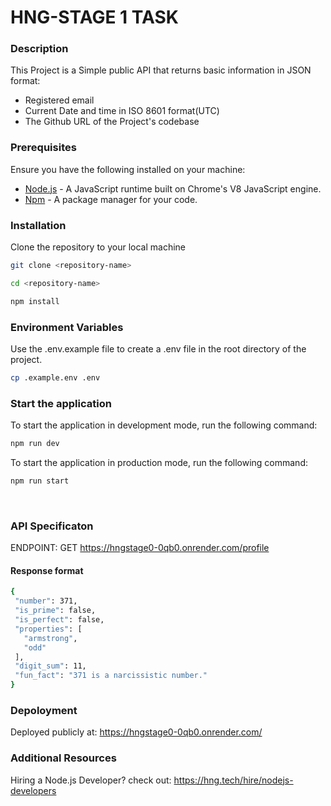 # HNG-STAGE 1 TASK

### Description

This Project is a Simple public API that returns basic information in JSON format:
- Registered email
- Current Date and time in ISO 8601 format(UTC)
- The Github URL of the Project's codebase

### Prerequisites

Ensure you have the following installed on your machine:

- [Node.js](https://nodejs.org/en/download/) - A JavaScript runtime built on Chrome's V8 JavaScript engine.
- [Npm](https://yarnpkg.com/en/docs/install) - A package manager for your code.


### Installation

Clone the repository to your local machine

```bash
git clone <repository-name>

cd <repository-name>

npm install
```

### Environment Variables

Use the .env.example file to create a .env file in the root directory of the project.

```bash
cp .example.env .env
```

### Start the application

To start the application in development mode, run the following command:

```bash
npm run dev
```

To start the application in production mode, run the following command:

```bash
npm run start
```

<br>

### API Specificaton
ENDPOINT: GET https://hngstage0-0qb0.onrender.com/profile

#### Response format
 ```bash
 {
  "number": 371,
  "is_prime": false,
  "is_perfect": false,
  "properties": [
    "armstrong",
    "odd"
  ],
  "digit_sum": 11,
  "fun_fact": "371 is a narcissistic number."
}
 ```

 ### Depoloyment
 Deployed publicly at: https://hngstage0-0qb0.onrender.com/

### Additional Resources
Hiring a Node.js Developer? check out:
https://hng.tech/hire/nodejs-developers
